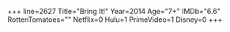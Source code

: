 +++
line=2627
Title="Bring It!"
Year=2014
Age="7+"
IMDb="6.6"
RottenTomatoes=""
Netflix=0
Hulu=1
PrimeVideo=1
Disney=0
+++

